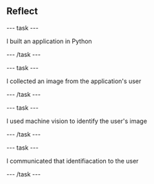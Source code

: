 ## Reflect

--- task ---

I built an application in Python

--- /task ---

--- task ---

I collected an image from the application's user

--- /task ---

--- task ---

I used machine vision to identify the user's image

--- /task ---

--- task ---

I communicated that identifiacation to the user

--- /task ---